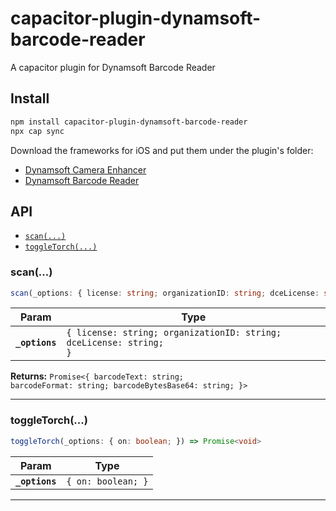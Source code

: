 # capacitor-plugin-dynamsoft-barcode-reader

A capacitor plugin for Dynamsoft Barcode Reader

## Install

```bash
npm install capacitor-plugin-dynamsoft-barcode-reader
npx cap sync
```

Download the frameworks for iOS and put them under the plugin's folder:

* [Dynamsoft Camera Enhancer](https://www.dynamsoft.com/camera-enhancer/docs/introduction/)
* [Dynamsoft Barcode Reader](https://www.dynamsoft.com/barcode-reader/overview/)

## API

<docgen-index>

* [`scan(...)`](#scan)
* [`toggleTorch(...)`](#toggletorch)

</docgen-index>

<docgen-api>
<!--Update the source file JSDoc comments and rerun docgen to update the docs below-->

### scan(...)

```typescript
scan(_options: { license: string; organizationID: string; dceLicense: string; }) => Promise<{ barcodeText: string; barcodeFormat: string; barcodeBytesBase64: string; }>
```

| Param          | Type                                                                          |
| -------------- | ----------------------------------------------------------------------------- |
| **`_options`** | <code>{ license: string; organizationID: string; dceLicense: string; }</code> |

**Returns:** <code>Promise&lt;{ barcodeText: string; barcodeFormat: string; barcodeBytesBase64: string; }&gt;</code>

--------------------


### toggleTorch(...)

```typescript
toggleTorch(_options: { on: boolean; }) => Promise<void>
```

| Param          | Type                          |
| -------------- | ----------------------------- |
| **`_options`** | <code>{ on: boolean; }</code> |

--------------------

</docgen-api>
